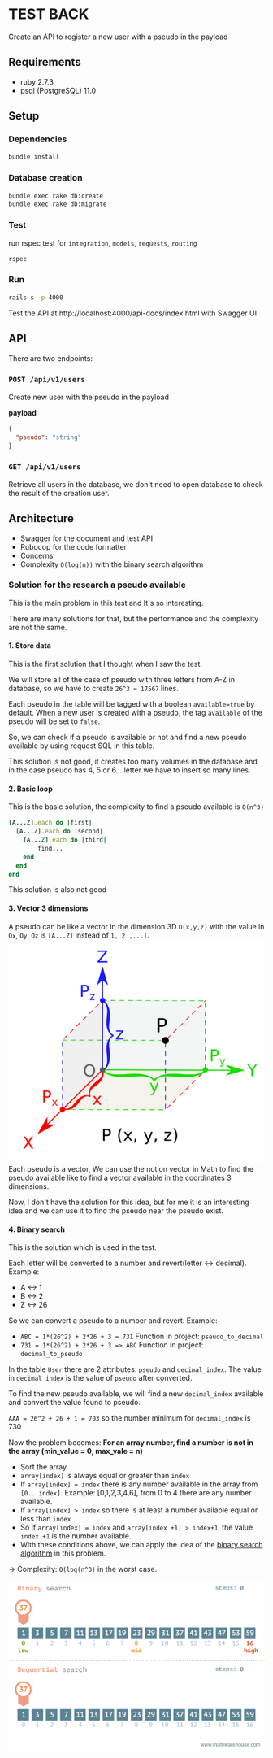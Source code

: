 # TEST BACK

Create an API to register a new user with a pseudo in the payload

## Requirements  
* ruby 2.7.3  
* psql (PostgreSQL) 11.0  

## Setup
### Dependencies

```bash  
bundle install  
```  
### Database creation  
  
```bash  
bundle exec rake db:create  
bundle exec rake db:migrate  
```  

### Test
run rspec test for `integration`, `models`, `requests`, `routing`
```bash  
rspec
```  

### Run

```bash  
rails s -p 4000
```  

Test the API at http://localhost:4000/api-docs/index.html with Swagger UI

## API
There are two endpoints:

### `POST /api/v1/users`
Create new user with the pseudo in the payload

**payload**

```json
{
  "pseudo": "string"
}
```

### `GET /api/v1/users`
Retrieve all users in the database, we don't need to open database to check the result of the creation user.

## Architecture
- Swagger for the document and test API
- Rubocop for the code formatter
- Concerns
- Complexity `O(log(n))` with the binary search algorithm

### Solution for the research a pseudo available
This is the main problem in this test and It's so interesting.

There are many solutions for that, but the performance and the complexity are not the same.

#### 1. Store data

This is the first solution that I thought when I saw the test.

We will store all of the case of pseudo with three letters from A-Z in database, so we have to create `26^3 = 17567` lines.

Each pseudo in the table will be tagged with a boolean `available=true` by default. When a new user is created with a pseudo, the tag `available` of the pseudo will be set to `false`.

So, we can check if a pseudo is available or not and find a new pseudo available by using request SQL in this table.

This solution is not good, it creates too many volumes in the database and in the case pseudo has 4, 5 or 6... letter we have to insert so many lines.

#### 2. Basic loop

This is the basic solution, the complexity to find a pseudo available is `O(n^3)` 

```ruby
[A...Z].each do |first|
  [A...Z].each do |second|
    [A...Z].each do |third|
        find...
    end
  end
end
```
This solution is also not good

#### 3. Vector 3 dimensions

A pseudo can be like a vector in the dimension 3D `O(x,y,z)` with the value in `Ox`, `Oy`, `Oz` is `[A...Z]` instead of `1, 2 ,...]`.
![vector](./vendor/readme_img/vertor.png)  
Each pseudo is a vector, We can use the notion vector in Math to find the pseudo available like to find a vector available in the coordinates 3 dimensions.

Now, I don't have the solution for this idea, but for me it is an interesting idea and we can use it to find the pseudo near the pseudo exist.

#### 4. Binary search

This is the solution which is used in the test.

Each letter will be converted to a number and revert(letter <-> decimal). Example:

- A <-> 1
- B <-> 2
- Z <-> 26

So we can convert a pseudo to a number and revert. Example:

- `ABC = 1*(26^2) + 2*26 + 3 = 731` Function in project: `pseudo_to_decimal`
- `731 = 1*(26^2) + 2*26 + 3 => ABC` Function in project: `decimal_to_pseudo`

In the table `User` there are 2 attributes: `pseudo` and `decimal_index`. The value in `decimal_index` is the value of `pseudo` after converted.

To find the new pseudo available, we will find a new `decimal_index` available and convert the value found to pseudo.

`AAA = 26^2 + 26 + 1 = 703` so the number minimum for `decimal_index` is 730

Now the problem becomes: **For an array number, find a number is not in the array (min_value = 0, max_vale = n)**

- Sort the array
- `array[index]` is always equal or greater than `index`
- If `array[index] = index` there is any number available in the array from `[0...index]`. Example: [0,1,2,3,4,6], from 0 to 4 there are any number available.
- If `array[index] > index` so there is at least a number available equal or less than `index`
- So if `array[index] = index` and `array[index +1] > index+1`, the value `index +1` is the number available.
- With these conditions above, we can apply the idea of the [binary search algorithm](https://en.wikipedia.org/wiki/Binary_search_algorithm) in this problem.

-> Complexity: `O(log(n^3)` in the worst case.

![binary_search](./vendor/readme_img/binary_search.gif)
